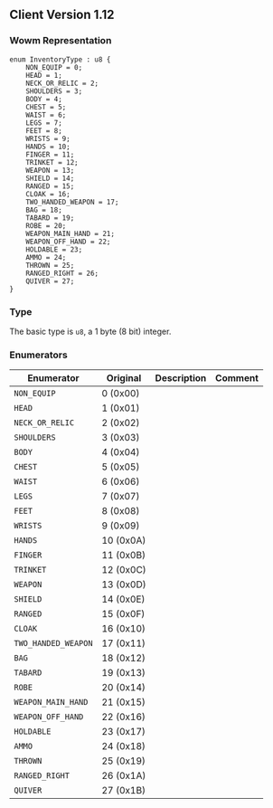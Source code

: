 ## Client Version 1.12

### Wowm Representation
```rust,ignore
enum InventoryType : u8 {
    NON_EQUIP = 0;    
    HEAD = 1;    
    NECK_OR_RELIC = 2;    
    SHOULDERS = 3;    
    BODY = 4;    
    CHEST = 5;    
    WAIST = 6;    
    LEGS = 7;    
    FEET = 8;    
    WRISTS = 9;    
    HANDS = 10;    
    FINGER = 11;    
    TRINKET = 12;    
    WEAPON = 13;    
    SHIELD = 14;    
    RANGED = 15;    
    CLOAK = 16;    
    TWO_HANDED_WEAPON = 17;    
    BAG = 18;    
    TABARD = 19;    
    ROBE = 20;    
    WEAPON_MAIN_HAND = 21;    
    WEAPON_OFF_HAND = 22;    
    HOLDABLE = 23;    
    AMMO = 24;    
    THROWN = 25;    
    RANGED_RIGHT = 26;    
    QUIVER = 27;    
}

```
### Type
The basic type is `u8`, a 1 byte (8 bit) integer.
### Enumerators
| Enumerator | Original  | Description | Comment |
| --------- | -------- | ----------- | ------- |
| `NON_EQUIP` | 0 (0x00) |  |  |
| `HEAD` | 1 (0x01) |  |  |
| `NECK_OR_RELIC` | 2 (0x02) |  |  |
| `SHOULDERS` | 3 (0x03) |  |  |
| `BODY` | 4 (0x04) |  |  |
| `CHEST` | 5 (0x05) |  |  |
| `WAIST` | 6 (0x06) |  |  |
| `LEGS` | 7 (0x07) |  |  |
| `FEET` | 8 (0x08) |  |  |
| `WRISTS` | 9 (0x09) |  |  |
| `HANDS` | 10 (0x0A) |  |  |
| `FINGER` | 11 (0x0B) |  |  |
| `TRINKET` | 12 (0x0C) |  |  |
| `WEAPON` | 13 (0x0D) |  |  |
| `SHIELD` | 14 (0x0E) |  |  |
| `RANGED` | 15 (0x0F) |  |  |
| `CLOAK` | 16 (0x10) |  |  |
| `TWO_HANDED_WEAPON` | 17 (0x11) |  |  |
| `BAG` | 18 (0x12) |  |  |
| `TABARD` | 19 (0x13) |  |  |
| `ROBE` | 20 (0x14) |  |  |
| `WEAPON_MAIN_HAND` | 21 (0x15) |  |  |
| `WEAPON_OFF_HAND` | 22 (0x16) |  |  |
| `HOLDABLE` | 23 (0x17) |  |  |
| `AMMO` | 24 (0x18) |  |  |
| `THROWN` | 25 (0x19) |  |  |
| `RANGED_RIGHT` | 26 (0x1A) |  |  |
| `QUIVER` | 27 (0x1B) |  |  |
